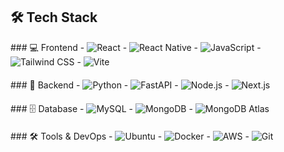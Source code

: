 ## 🛠️ Tech Stack

<div style="display: flex; gap: 20px; flex-wrap: wrap;">
<div style="min-width: 200px;">
### 💻 Frontend
- <img src="https://img.shields.io/badge/React-61DAFB?style=flat-square&logo=React&logoColor=black" alt="React"/>
- <img src="https://img.shields.io/badge/React_Native-61DAFB?style=flat-square&logo=React&logoColor=black" alt="React Native"/>
- <img src="https://img.shields.io/badge/JavaScript-F7DF1E?style=flat-square&logo=JavaScript&logoColor=black" alt="JavaScript"/>
- <img src="https://img.shields.io/badge/Tailwind_CSS-38B2AC?style=flat-square&logo=tailwind-css&logoColor=white" alt="Tailwind CSS"/>
- <img src="https://img.shields.io/badge/Vite-646CFF?style=flat-square&logo=Vite&logoColor=white" alt="Vite"/>
</div>

<div style="min-width: 200px;">
### 🔧 Backend
- <img src="https://img.shields.io/badge/Python-3776AB?style=flat-square&logo=Python&logoColor=white" alt="Python"/>
- <img src="https://img.shields.io/badge/FastAPI-009688?style=flat-square&logo=FastAPI&logoColor=white" alt="FastAPI"/>
- <img src="https://img.shields.io/badge/Node.js-339933?style=flat-square&logo=nodedotjs&logoColor=white" alt="Node.js"/>
- <img src="https://img.shields.io/badge/Next.js-000000?style=flat-square&logo=nextdotjs&logoColor=white" alt="Next.js"/>
</div>

<div style="min-width: 200px;">
### 🗄️ Database
- <img src="https://img.shields.io/badge/MySQL-4479A1?style=flat-square&logo=MySQL&logoColor=white" alt="MySQL"/>
- <img src="https://img.shields.io/badge/MongoDB-47A248?style=flat-square&logo=MongoDB&logoColor=white" alt="MongoDB"/>
- <img src="https://img.shields.io/badge/MongoDB_Atlas-47A248?style=flat-square&logo=MongoDB&logoColor=white" alt="MongoDB Atlas"/>
</div>

<div style="min-width: 200px;">
### 🛠️ Tools & DevOps
- <img src="https://img.shields.io/badge/Ubuntu-E95420?style=flat-square&logo=Ubuntu&logoColor=white" alt="Ubuntu"/>
- <img src="https://img.shields.io/badge/Docker-2496ED?style=flat-square&logo=Docker&logoColor=white" alt="Docker"/>
- <img src="https://img.shields.io/badge/AWS-232F3E?style=flat-square&logo=AmazonAWS&logoColor=white" alt="AWS"/>
- <img src="https://img.shields.io/badge/Git-F05032?style=flat-square&logo=Git&logoColor=white" alt="Git"/>
</div>
</div> 